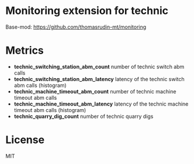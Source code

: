 
# Monitoring extension for technic

Base-mod: https://github.com/thomasrudin-mt/monitoring

# Metrics

* **technic_switching_station_abm_count** number of technic switch abm calls
* **technic_switching_station_abm_latency** latency of the technic switch abm calls (histogram)
* **technic_machine_timeout_abm_count** number of technic machine timeout abm calls
* **technic_machine_timeout_abm_latency** latency of the technic machine timeout abm calls (histogram)
* **technic_quarry_dig_count** number of technic quarry digs


# License

MIT

